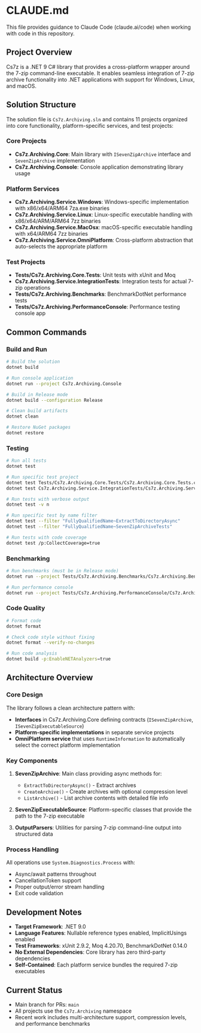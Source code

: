 # CLAUDE.md

This file provides guidance to Claude Code (claude.ai/code) when working with code in this repository.

## Project Overview

Cs7z is a .NET 9 C# library that provides a cross-platform wrapper around the 7-zip command-line executable. It enables seamless integration of 7-zip archive functionality into .NET applications with support for Windows, Linux, and macOS.

## Solution Structure

The solution file is `Cs7z.Archiving.sln` and contains 11 projects organized into core functionality, platform-specific services, and test projects:

### Core Projects
- **Cs7z.Archiving.Core**: Main library with `ISevenZipArchive` interface and `SevenZipArchive` implementation
- **Cs7z.Archiving.Console**: Console application demonstrating library usage

### Platform Services
- **Cs7z.Archiving.Service.Windows**: Windows-specific implementation with x86/x64/ARM64 7za.exe binaries
- **Cs7z.Archiving.Service.Linux**: Linux-specific executable handling with x86/x64/ARM/ARM64 7zz binaries
- **Cs7z.Archiving.Service.MacOsx**: macOS-specific executable handling with x64/ARM64 7zz binaries
- **Cs7z.Archiving.Service.OmniPlatform**: Cross-platform abstraction that auto-selects the appropriate platform

### Test Projects
- **Tests/Cs7z.Archiving.Core.Tests**: Unit tests with xUnit and Moq
- **Cs7z.Archiving.Service.IntegrationTests**: Integration tests for actual 7-zip operations
- **Tests/Cs7z.Archiving.Benchmarks**: BenchmarkDotNet performance tests
- **Tests/Cs7z.Archiving.PerformanceConsole**: Performance testing console app

## Common Commands

### Build and Run
```bash
# Build the solution
dotnet build

# Run console application
dotnet run --project Cs7z.Archiving.Console

# Build in Release mode
dotnet build --configuration Release

# Clean build artifacts
dotnet clean

# Restore NuGet packages
dotnet restore
```

### Testing
```bash
# Run all tests
dotnet test

# Run specific test project
dotnet test Tests/Cs7z.Archiving.Core.Tests/Cs7z.Archiving.Core.Tests.csproj
dotnet test Cs7z.Archiving.Service.IntegrationTests/Cs7z.Archiving.Service.IntegrationTests.csproj

# Run tests with verbose output
dotnet test -v n

# Run specific test by name filter
dotnet test --filter "FullyQualifiedName~ExtractToDirectoryAsync"
dotnet test --filter "FullyQualifiedName~SevenZipArchiveTests"

# Run tests with code coverage
dotnet test /p:CollectCoverage=true
```

### Benchmarking
```bash
# Run benchmarks (must be in Release mode)
dotnet run --project Tests/Cs7z.Archiving.Benchmarks/Cs7z.Archiving.Benchmarks.csproj -c Release

# Run performance console
dotnet run --project Tests/Cs7z.Archiving.PerformanceConsole/Cs7z.Archiving.PerformanceConsole.csproj
```

### Code Quality
```bash
# Format code
dotnet format

# Check code style without fixing
dotnet format --verify-no-changes

# Run code analysis
dotnet build -p:EnableNETAnalyzers=true
```

## Architecture Overview

### Core Design
The library follows a clean architecture pattern with:
- **Interfaces** in Cs7z.Archiving.Core defining contracts (`ISevenZipArchive`, `ISevenZipExecutableSource`)
- **Platform-specific implementations** in separate service projects
- **OmniPlatform service** that uses `RuntimeInformation` to automatically select the correct platform implementation

### Key Components
1. **SevenZipArchive**: Main class providing async methods for:
   - `ExtractToDirectoryAsync()` - Extract archives
   - `CreateArchive()` - Create archives with optional compression level
   - `ListArchive()` - List archive contents with detailed file info

2. **SevenZipExecutableSource**: Platform-specific classes that provide the path to the 7-zip executable

3. **OutputParsers**: Utilities for parsing 7-zip command-line output into structured data

### Process Handling
All operations use `System.Diagnostics.Process` with:
- Async/await patterns throughout
- CancellationToken support
- Proper output/error stream handling
- Exit code validation

## Development Notes

- **Target Framework**: .NET 9.0
- **Language Features**: Nullable reference types enabled, ImplicitUsings enabled
- **Test Frameworks**: xUnit 2.9.2, Moq 4.20.70, BenchmarkDotNet 0.14.0
- **No External Dependencies**: Core library has zero third-party dependencies
- **Self-Contained**: Each platform service bundles the required 7-zip executables

## Current Status

- Main branch for PRs: `main`
- All projects use the `Cs7z.Archiving` namespace
- Recent work includes multi-architecture support, compression levels, and performance benchmarks